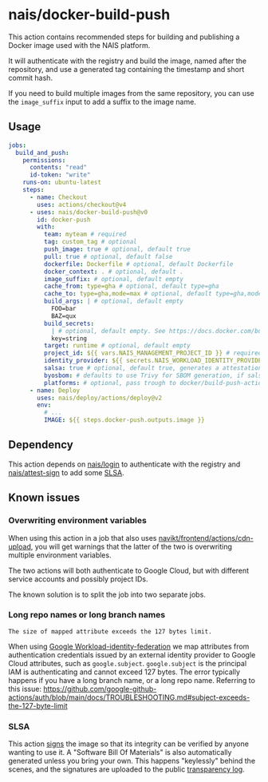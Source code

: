 # nais/docker-build-push

This action contains recommended steps for building and publishing a Docker image used with the NAIS platform.

It will authenticate with the registry and build the image, named after the repository, and use a generated tag containing the timestamp and short commit hash.

If you need to build multiple images from the same repository, you can use the `image_suffix` input to add a suffix to the image name.

## Usage

```yaml
jobs:
  build_and_push:
    permissions:
      contents: "read"
      id-token: "write"
    runs-on: ubuntu-latest
    steps:
      - name: Checkout
        uses: actions/checkout@v4
      - uses: nais/docker-build-push@v0
        id: docker-push
        with:
          team: myteam # required
          tag: custom_tag # optional
          push_image: true # optional, default true
          pull: true # optional, default false
          dockerfile: Dockerfile # optional, default Dockerfile
          docker_context: . # optional, default .
          image_suffix: # optional, default empty
          cache_from: type=gha # optional, default type=gha
          cache_to: type=gha,mode=max # optional, default type=gha,mode=max
          build_args: | # optional, default empty
            FOO=bar
            BAZ=qux
          build_secrets:
            | # optional, default empty. See https://docs.docker.com/build/ci/github-actions/secrets/
            key=string
          target: runtime # optional, default empty
          project_id: ${{ vars.NAIS_MANAGEMENT_PROJECT_ID }} # required, but is defined as an organization variable
          identity_provider: ${{ secrets.NAIS_WORKLOAD_IDENTITY_PROVIDER }} # required, but is defined as an organization secret
          salsa: true # optional, default true, generates a attestation for the image
          byosbom: # defaults to use Trivy for SBOM generation, if salsa is true, but can be overwritten sending in a path to a  pre-generated SBOM
          platforms: # optional, pass trough to docker/build-push-action. See https://github.com/docker/build-push-action#usage. Requires setup-qemu-action, https://github.com/docker/setup-qemu-action#usage
      - name: Deploy
        uses: nais/deploy/actions/deploy@v2
        env:
          # ...
          IMAGE: ${{ steps.docker-push.outputs.image }}
```

## Dependency

This action depends on [nais/login](https://github.com/nais/login) to authenticate with the registry and [nais/attest-sign](https://github.com/nais/attest-sign) to add some [SLSA](https://slsa.dev/).

## Known issues

### Overwriting environment variables

When using this action in a job that also uses [navikt/frontend/actions/cdn-upload](https://github.com/navikt/frontend/tree/main/actions/cdn-upload/v1), you will get warnings that the latter of the two is overwriting multiple environment variables.

The two actions will both authenticate to Google Cloud, but with different service accounts and possibly project IDs.

The known solution is to split the job into two separate jobs.

### Long repo names or long branch names

`The size of mapped attribute exceeds the 127 bytes limit.`

When using [Google Workload-identity-federation](https://cloud.google.com/iam/docs/workload-identity-federation) we map attributes from authentication credentials issued by an external identity provider to Google Cloud attributes, such as `google.subject`.
`google.subject` is the principal IAM is authenticating and cannot exceed 127 bytes.
The error typically happens if you have a long branch name, or a long repo name.
Referring to this issue: https://github.com/google-github-actions/auth/blob/main/docs/TROUBLESHOOTING.md#subject-exceeds-the-127-byte-limit

### SLSA

This action [signs](https://doc.nais.io/security/salsa/salsa/?h=slsa#what-is-slsa) the image so that its integrity can be verified by anyone wanting to use it. A "Software Bill Of Materials" is also automatically generated unless you bring your own. This happens "keylessly" behind the scenes, and the signatures are uploaded to the public [transparency log](https://search.sigstore.dev/).
